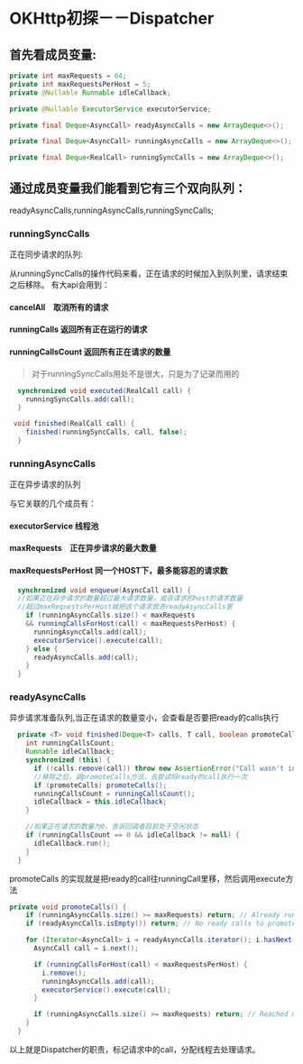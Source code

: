 # OKHttp初探－－Dispatcher

## 首先看成员变量:

```java
private int maxRequests = 64;
private int maxRequestsPerHost = 5;
private @Nullable Runnable idleCallback;

private @Nullable ExecutorService executorService;

private final Deque<AsyncCall> readyAsyncCalls = new ArrayDeque<>();

private final Deque<AsyncCall> runningAsyncCalls = new ArrayDeque<>();

private final Deque<RealCall> runningSyncCalls = new ArrayDeque<>();

```
## 通过成员变量我们能看到它有三个双向队列：
readyAsyncCalls,runningAsyncCalls,runningSyncCalls;

### runningSyncCalls
正在同步请求的队列:

从runningSyncCalls的操作代码来看，正在请求的时候加入到队列里，请求结束之后移除。
有大api会用到：
#### cancelAll　取消所有的请求
#### runningCalls 返回所有正在运行的请求
#### runningCallsCount 返回所有正在请求的数量
> 对于runningSyncCalls用处不是很大，只是为了记录而用的

```java
  synchronized void executed(RealCall call) {
    runningSyncCalls.add(call);
  }
```

```java
 void finished(RealCall call) {
    finished(runningSyncCalls, call, false);
  }

```


### runningAsyncCalls
正在异步请求的队列

与它关联的几个成员有：
#### executorService 线程池
#### maxRequests　正在异步请求的最大数量
#### maxRequestsPerHost 同一个HOST下，最多能容忍的请求数

```java
  synchronized void enqueue(AsyncCall call) {
  //如果正在异步请求的数量超过最大请求数量，或该请求的host的请求数量
  //超过maxRequestsPerHost就把这个请求放进readyAsyncCalls里
    if (runningAsyncCalls.size() < maxRequests
    && runningCallsForHost(call) < maxRequestsPerHost) {
      runningAsyncCalls.add(call);
      executorService().execute(call);
    } else {
      readyAsyncCalls.add(call);
    }
  }

```



### readyAsyncCalls
异步请求准备队列,当正在请求的数量变小，会查看是否要把ready的calls执行
```java
  private <T> void finished(Deque<T> calls, T call, boolean promoteCalls) {
    int runningCallsCount;
    Runnable idleCallback;
    synchronized (this) {
      if (!calls.remove(call)) throw new AssertionError("Call wasn't in-flight!");
      //移除之后，调promoteCalls方法，去尝试将ready的call执行一次
      if (promoteCalls) promoteCalls();
      runningCallsCount = runningCallsCount();
      idleCallback = this.idleCallback;
    }

    //如果正在请求的数量为0，告诉回调者目前处于空闲状态
    if (runningCallsCount == 0 && idleCallback != null) {
      idleCallback.run();
    }
  }

```

promoteCalls 的实现就是把ready的call往runningCall里移，然后调用execute方法
```java
private void promoteCalls() {
    if (runningAsyncCalls.size() >= maxRequests) return; // Already running max capacity.
    if (readyAsyncCalls.isEmpty()) return; // No ready calls to promote.

    for (Iterator<AsyncCall> i = readyAsyncCalls.iterator(); i.hasNext(); ) {
      AsyncCall call = i.next();

      if (runningCallsForHost(call) < maxRequestsPerHost) {
        i.remove();
        runningAsyncCalls.add(call);
        executorService().execute(call);
      }

      if (runningAsyncCalls.size() >= maxRequests) return; // Reached max capacity.
    }
  }

```

以上就是Dispatcher的职责，标记请求中的call，分配线程去处理请求。


